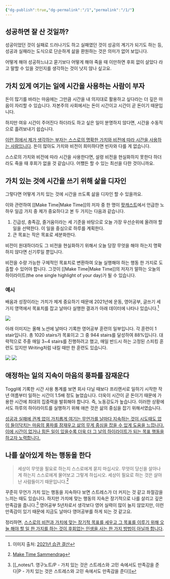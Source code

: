 ```yaml
---
{"dg-publish":true,"dg-permalink":"/1","permalink":"/1/"}
---
```



## 성공하면 잘 산 것일까?

성공이었던 것이 실패로 드러나기도 하고 실패였던 것이 성공의 계기가 되기도 하는 등, 성공과 실패라는 도식으로 단순하게 삶을 환원하는 것은 의미가 없어 보입니다. 

어떻게 해야 성공하느냐고 묻기보다 어떻게 해야 죽을 때 이만하면 후회 없이 살았다 라고 말할 수 있을 것인지를 생각하는 것이 낫지 않나 싶고요.

## 가치 있게 여기는 일에 시간을 사용하는 사람이 부자

돈이 많기를 바라는 마음에는 그만큼 시간을 내 의지대로 활용하고 싶다라는 더 깊은 마음이 자리할 수 있습니다. 자본주의 사회에서는 돈이 시간이고 시간이 곧 돈이기 때문입니다.

하지만 여유 시간이 주어진다 하더라도 하고 싶은 일이 분명하지 않다면, 시간을 수동적으로 흘려보내기 쉽습니다.

<u>이런 점에서 제가 생각하는 부자는 스스로의 명확한 가치와 비전에 따라 시간을 사용하는 사람입니다</u>. 돈이 많아도 가치와 비전이 희미하다면 빈자와 다를 게 없습니다. 

스스로의 가치와 비전에 따라 시간을 사용한다면, 설령 비전을 현실화하지 못한다 하더라도 죽을 때 후회가 없을 것 같습니다. 어쨌든 할 수 있는 최선을 다한 것이니까요.

## 가치 있는 것에 시간을 쓰기 위해 삶을 디자인

그렇다면 어떻게 가치 있는 것에 시간을 쓰도록 삶을 디자인 할 수 있을까요.

이와 관련하여 [[Make Time\|Make Time]]의 저자 중 한 명이 [팟캐스트](https://youtu.be/DAEfKToJF7Y)에서 언급한 노하우 일곱 가지 중 제가 중요하다고 본 두 가지는 다음과 같습니다.

1. 긴급성, 충족감, 즐거움이라는 세 기준을 바탕으로 오늘 가장 우선순위에 올려야 할 일을 선택한다. 이 일을 중심으로 하루를 계획한다.
2. 큰 목표는 작은 목표로 세분화한다.

비전이 원대하더라도 그 비전을 현실화하기 위해서 오늘 당장 무엇을 해야 하는지 명확하지 않다면 신기루일 뿐입니다. 

비전을 수량 가능한 구체적인 목표치로 변환하여 오늘 실행해야 하는 행동 한 가지로 도출할 수 있어야 합니다. 그것이 [[Make Time\|Make Time]]의 저자가 말하는 오늘의 하이라이트(the one single highlight of your day)가 될 수 있습니다.

### 예시

배움과 성장이라는 가치가 제게 중요하기 때문에 2021년에 운동, 영어공부, 글쓰기 세 가지 영역에서 목표치를 잡고 날마다 실행한 결과가 아래 데이터에 나타나 있습니다.[^1] 

 ![](https://i.imgur.com/PxlZ8fY.png)

아래 이미지는 올해 노션에 날마다 기록한 영어공부 훈련의 일부입니다. 각 훈련이 1 stair입니다. 총 1020 stairs가 목표이고 그 중 944 stairs를 달성하여 88%입니다. 대략적으로 주중 매일 3~4 stairs를 진행하려고 했고, 매일 반드시 하는 고정된 스피킹 훈련도 있지만 Writing처럼 내킬 때만 한 훈련도 있습니다. 

![](https://i.imgur.com/MNBnIsC.png)
![](https://i.imgur.com/lgfx4bs.png)

## 애정하는 일의 지속이 마음의 풍파를 잠재운다

Toggl에 기록한 시간 사용 통계를 보면 회사 다닐 때보다 프리랜서로 일하기 시작한 작년 여름부터 일하는 시간이 1.5배 정도 늘었습니다. 더욱이 시간이 곧 돈이기 때문에 가용한 시간에 최대의 집중력을 발휘해야 합니다. 즉, 노동강도가 높습니다. 이러한 상황에서도  하루의 하이라이트를 실행하기 위해 애쓴 것은 삶의 중심을 잡기 위해서였습니다.

<u>성공과 실패에 관계 없이 가치롭게 여기는 무언가를 날마다 지속하는 것이 시도때도 없이 들이닥치는 마음의 풍파를 잠재우고 삶의 무게 중심을 잡을 수 있게 도움을 느낍니다. 이에 시간이 없거나 힘든 일이 있을수록 더욱 더 그 날의 하이라이트가 되는 목표 행동을 하고자 노력합니다.</u>

## 나를 살아있게 하는 행동을 한다

>세상이 무엇을 필요로 하는지 스스로에게 묻지 마십시오. 무엇이 당신을 살아나게 하는지 스스로에게 물어보고 그렇게 하십시오. 세상이 필요로 하는 것은 살아난 사람들이기 때문입니다.[^2]

꾸준히 무언가 가치 있는 행동을 지속하다 보면 스트레스가 더 커지는 것 같고 좌절감을 느끼는 때도 있습니다. 하지만 가치에 맞는 행동의 지속은 장기적으로 나를 살리고 깊은 만족감을 줍니다.[^3] 영어공부 5년차로서 생각보다 영어 실력이 많이 늘지 않았지만, 이런 만족감이 있기 때문에 지금도 날마다 영어공부를 하게 되는 것 같고요. 

정리하면, <u>스스로의 비전과 가치에 맞는 장기적 목표를 세우고 그 목표를 이루기 위해 오늘 해야 할 일 한 가지를 하는 것이 후회없는 인생을 사는 한 가지 방법이 아닐까 합니다</u>.

[^1]: 이미지 출처: [2021년 습관 결산](https://slowdive14.tistory.com/1299723)
[^2]: [Make Time Sammendrag](https://notes.ole.dev/sammendrag/make-time/)
[^3]: [[_notes/1. 영구노트/P - 가치 있는 것은 스트레스와 고민 속에서도 만족감을 준다\|P - 가치 있는 것은 스트레스와 고민 속에서도 만족감을 준다]]








